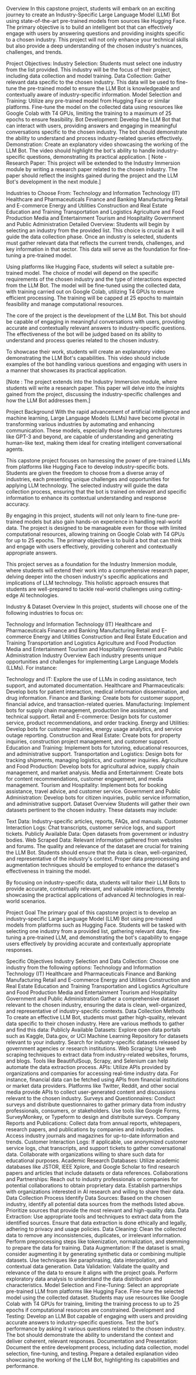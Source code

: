 Overview
In this capstone project, students will embark on an exciting journey to create an Industry-Specific Large Language Model (LLM) Bot using state-of-the-art pre-trained models from sources like Hugging Face. The primary objective is to build an intelligent bot that can effectively engage with users by answering questions and providing insights specific to a chosen industry. This project will not only enhance your technical skills but also provide a deep understanding of the chosen industry's nuances, challenges, and trends.

Project Objectives:
Industry Selection: Students must select one industry from the list provided. This industry will be the focus of their project, including data collection and model training.
Data Collection: Gather relevant data specific to the chosen industry. This data will be used to fine-tune the pre-trained model to ensure the LLM Bot is knowledgeable and contextually aware of industry-specific information.
Model Selection and Training: Utilize any pre-trained model from Hugging Face or similar platforms. Fine-tune the model on the collected data using resources like Google Colab with T4 GPUs, limiting the training to a maximum of 25 epochs to ensure feasibility.
Bot Development: Develop the LLM Bot that can interact with users, providing answers and engaging in meaningful conversations specific to the chosen industry. The bot should demonstrate the ability to understand and process industry-related queries effectively.
Demonstration: Create an explanatory video showcasing the working of the LLM Bot. The video should highlight the bot's ability to handle industry-specific questions, demonstrating its practical application.
[ Note - Research Paper: This project will be extended to the Industry Immersion module by writing a research paper related to the chosen industry. The paper should reflect the insights gained during the project and the LLM Bot's development in the next module.]

Industries to Choose From:
Technology and Information Technology (IT)
Healthcare and Pharmaceuticals
Finance and Banking
Manufacturing
Retail and E-commerce
Energy and Utilities
Construction and Real Estate
Education and Training
Transportation and Logistics
Agriculture and Food Production
Media and Entertainment
Tourism and Hospitality
Government and Public Administration
Detailed Overview:
Students will begin by selecting an industry from the provided list. This choice is crucial as it will guide the data collection phase. Once an industry is selected, students must gather relevant data that reflects the current trends, challenges, and key information in that sector. This data will serve as the foundation for fine-tuning a pre-trained model.

Using platforms like Hugging Face, students will select a suitable pre-trained model. The choice of model will depend on the specific requirements of the chosen industry and the type of interactions expected from the LLM Bot. The model will be fine-tuned using the collected data, with training carried out on Google Colab, utilizing T4 GPUs to ensure efficient processing. The training will be capped at 25 epochs to maintain feasibility and manage computational resources.

The core of the project is the development of the LLM Bot. This bot should be capable of engaging in meaningful conversations with users, providing accurate and contextually relevant answers to industry-specific questions. The effectiveness of the bot will be judged based on its ability to understand and process queries related to the chosen industry.

To showcase their work, students will create an explanatory video demonstrating the LLM Bot's capabilities. This video should include examples of the bot handling various questions and engaging with users in a manner that showcases its practical application.

[Note : The project extends into the Industry Immersion module, where students will write a research paper. This paper will delve into the insights gained from the project, discussing the industry-specific challenges and how the LLM Bot addresses them.]

Project Background
With the rapid advancement of artificial intelligence and machine learning, Large Language Models (LLMs) have become pivotal in transforming various industries by automating and enhancing communication. These models, especially those leveraging architectures like GPT-3 and beyond, are capable of understanding and generating human-like text, making them ideal for creating intelligent conversational agents.

This capstone project focuses on harnessing the power of pre-trained LLMs from platforms like Hugging Face to develop industry-specific bots. Students are given the freedom to choose from a diverse array of industries, each presenting unique challenges and opportunities for applying LLM technology. The selected industry will guide the data collection process, ensuring that the bot is trained on relevant and specific information to enhance its contextual understanding and response accuracy.

By engaging in this project, students will not only learn to fine-tune pre-trained models but also gain hands-on experience in handling real-world data. The project is designed to be manageable even for those with limited computational resources, allowing training on Google Colab with T4 GPUs for up to 25 epochs. The primary objective is to build a bot that can think and engage with users effectively, providing coherent and contextually appropriate answers.

This project serves as a foundation for the Industry Immersion module, where students will extend their work into a comprehensive research paper, delving deeper into the chosen industry's specific applications and implications of LLM technology. This holistic approach ensures that students are well-prepared to tackle real-world challenges using cutting-edge AI technologies.

Industry & Dataset Overview
In this project, students will choose one of the following industries to focus on:

Technology and Information Technology (IT)
Healthcare and Pharmaceuticals
Finance and Banking
Manufacturing
Retail and E-commerce
Energy and Utilities
Construction and Real Estate
Education and Training
Transportation and Logistics
Agriculture and Food Production
Media and Entertainment
Tourism and Hospitality
Government and Public Administration
Industry Overview
Each industry presents unique opportunities and challenges for implementing Large Language Models (LLMs). For instance:

Technology and IT: Explore the use of LLMs in coding assistance, tech support, and automated documentation.
Healthcare and Pharmaceuticals: Develop bots for patient interaction, medical information dissemination, and drug information.
Finance and Banking: Create bots for customer support, financial advice, and transaction-related queries.
Manufacturing: Implement bots for supply chain management, production line assistance, and technical support.
Retail and E-commerce: Design bots for customer service, product recommendations, and order tracking.
Energy and Utilities: Develop bots for customer inquiries, energy usage analytics, and service outage reporting.
Construction and Real Estate: Create bots for property inquiries, construction project management, and customer support.
Education and Training: Implement bots for tutoring, educational resources, and administrative support.
Transportation and Logistics: Design bots for tracking shipments, managing logistics, and customer inquiries.
Agriculture and Food Production: Develop bots for agricultural advice, supply chain management, and market analysis.
Media and Entertainment: Create bots for content recommendations, customer engagement, and media management.
Tourism and Hospitality: Implement bots for booking assistance, travel advice, and customer service.
Government and Public Administration: Develop bots for citizen inquiries, public service information, and administrative support.
Dataset Overview
Students will gather their own datasets pertinent to the chosen industry. These datasets may include:

Text Data: Industry-specific articles, reports, FAQs, and manuals.
Customer Interaction Logs: Chat transcripts, customer service logs, and support tickets.
Publicly Available Data: Open datasets from government or industry bodies.
Web Scraped Data: Relevant information gathered from websites and forums.
The quality and relevance of the dataset are crucial for training the LLM Bot. Students should ensure that the data is clean, well-organized, and representative of the industry's context. Proper data preprocessing and augmentation techniques should be employed to enhance the dataset's effectiveness in training the model.

By focusing on industry-specific data, students will tailor their LLM Bots to provide accurate, contextually relevant, and valuable interactions, thereby showcasing the practical applications of advanced AI technologies in real-world scenarios.

Project Goal
The primary goal of this capstone project is to develop an industry-specific Large Language Model (LLM) Bot using pre-trained models from platforms such as Hugging Face. Students will be tasked with selecting one industry from a provided list, gathering relevant data, fine-tuning a pre-trained LLM, and demonstrating the bot's capability to engage users effectively by providing accurate and contextually appropriate responses.

Specific Objectives
Industry Selection and Data Collection:
Choose one industry from the following options:
Technology and Information Technology (IT)
Healthcare and Pharmaceuticals
Finance and Banking
Manufacturing
Retail and E-commerce
Energy and Utilities
Construction and Real Estate
Education and Training
Transportation and Logistics
Agriculture and Food Production
Media and Entertainment
Tourism and Hospitality
Government and Public Administration
Gather a comprehensive dataset relevant to the chosen industry, ensuring the data is clean, well-organized, and representative of industry-specific contexts.
Data Collection Methods
To create an effective LLM Bot, students must gather high-quality, relevant data specific to their chosen industry. Here are various methods to gather and find this data:
Publicly Available Datasets:
Explore open data portals such as Kaggle, Data.gov, or UCI Machine Learning Repository for datasets relevant to your industry.
Search for industry-specific datasets released by government agencies or research institutions.
Web Scraping:
Use web scraping techniques to extract data from industry-related websites, forums, and blogs.
Tools like BeautifulSoup, Scrapy, and Selenium can help automate the data extraction process.
APIs:
Utilize APIs provided by organizations and companies for accessing real-time industry data. For instance, financial data can be fetched using APIs from financial institutions or market data providers.
Platforms like Twitter, Reddit, and other social media provide APIs to collect user-generated content and discussions relevant to the chosen industry.
Surveys and Questionnaires:
Conduct surveys and distribute questionnaires to gather primary data from industry professionals, consumers, or stakeholders.
Use tools like Google Forms, SurveyMonkey, or Typeform to design and distribute surveys.
Company Reports and Publications:
Collect data from annual reports, whitepapers, research papers, and publications by companies and industry bodies.
Access industry journals and magazines for up-to-date information and trends.
Customer Interaction Logs:
If applicable, use anonymized customer service logs, chat transcripts, and support tickets to gather conversational data.
Collaborate with organizations willing to share such data for educational purposes.
Academic Research Databases:
Utilize academic databases like JSTOR, IEEE Xplore, and Google Scholar to find research papers and articles that include datasets or data references.
Collaborations and Partnerships:
Reach out to industry professionals or companies for potential collaborations to obtain proprietary data.
Establish partnerships with organizations interested in AI research and willing to share their data.
Data Collection Process
Identify Data Sources:
Based on the chosen industry, identify all potential data sources from the methods listed above.
Prioritize sources that provide the most relevant and high-quality data.
Data Extraction:
Use appropriate tools and techniques to extract data from the identified sources.
Ensure that data extraction is done ethically and legally, adhering to privacy and usage policies.
Data Cleaning:
Clean the collected data to remove any inconsistencies, duplicates, or irrelevant information.
Perform preprocessing steps like tokenization, normalization, and stemming to prepare the data for training.
Data Augmentation:
If the dataset is small, consider augmenting it by generating synthetic data or combining multiple datasets.
Use techniques like paraphrasing, data interpolation, and contextual data generation.
Data Validation:
Validate the quality and relevance of the data to ensure it aligns with the project goals.
Perform exploratory data analysis to understand the data distribution and characteristics.
Model Selection and Fine-Tuning:
Select an appropriate pre-trained LLM from platforms like Hugging Face.
Fine-tune the selected model using the collected dataset. Students may use resources like Google Colab with T4 GPUs for training, limiting the training process to up to 25 epochs if computational resources are constrained.
Development and Testing:
Develop an LLM Bot capable of engaging with users and providing accurate answers to industry-specific questions.
Test the bot's performance by asking it various questions related to the chosen industry. The bot should demonstrate the ability to understand the context and deliver coherent, relevant responses.
Documentation and Presentation:
Document the entire development process, including data collection, model selection, fine-tuning, and testing.
Prepare a detailed explanation video showcasing the working of the LLM Bot, highlighting its capabilities and performance.
